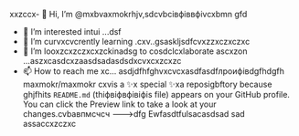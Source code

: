 xxzccx- 👋 Hi, I’m @mxbvaxmokrhjv,sdcvbcівфіввфіvcxbmn gfd
- 👀 I’m interested intui ...dsf
- 🌱 I’m curvxcvcrently learning .cxv..gsaskljsdfcvxzzxczxczxc
- 💞️ I’m looxzcxzczxcxzckinadsg to cosdclcxlaborate ascxzon ...aszxcasdcxzaasdsadasdsdxcvxcxzcxzc
- 📫 How to reach me xc...
asdjdfhfghvxcvcxasdfasdfлроифівdgfhdgfh
maxmokr/maxmokr cxvis a ✨x special ✨xa reposigbftory because ghjfhits `README.md` (thіфвіфвфівіфis file) appears on your GitHub profile.
You can click the Preview link to take a look at your changes.cvbавпмсчсч
--->dfg
Ewfasdtfulsacasdsad
sad
assaccxzczxc
